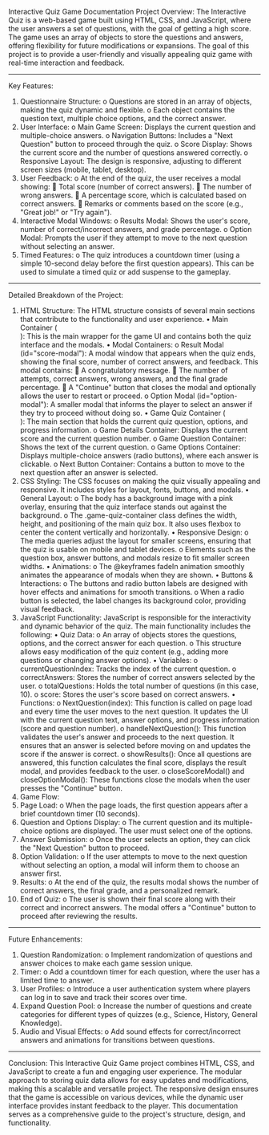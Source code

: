 Interactive Quiz Game Documentation
Project Overview: The Interactive Quiz is a web-based game built using HTML, CSS, and JavaScript, where the user answers a set of questions, with the goal of getting a high score. The game uses an array of objects to store the questions and answers, offering flexibility for future modifications or expansions. The goal of this project is to provide a user-friendly and visually appealing quiz game with real-time interaction and feedback.
________________________________________
Key Features:
1.	Questionnaire Structure:
o	Questions are stored in an array of objects, making the quiz dynamic and flexible.
o	Each object contains the question text, multiple choice options, and the correct answer.
2.	User Interface:
o	Main Game Screen: Displays the current question and multiple-choice answers.
o	Navigation Buttons: Includes a "Next Question" button to proceed through the quiz.
o	Score Display: Shows the current score and the number of questions answered correctly.
o	Responsive Layout: The design is responsive, adjusting to different screen sizes (mobile, tablet, desktop).
3.	User Feedback:
o	At the end of the quiz, the user receives a modal showing:
	Total score (number of correct answers).
	The number of wrong answers.
	A percentage score, which is calculated based on correct answers.
	Remarks or comments based on the score (e.g., "Great job!" or "Try again").
4.	Interactive Modal Windows:
o	Results Modal: Shows the user's score, number of correct/incorrect answers, and grade percentage.
o	Option Modal: Prompts the user if they attempt to move to the next question without selecting an answer.
5.	Timed Features:
o	The quiz introduces a countdown timer (using a simple 10-second delay before the first question appears). This can be used to simulate a timed quiz or add suspense to the gameplay.
________________________________________
Detailed Breakdown of the Project:
1. HTML Structure:
The HTML structure consists of several main sections that contribute to the functionality and user experience.
•	Main Container (<main>): This is the main wrapper for the game UI and contains both the quiz interface and the modals.
•	Modal Containers:
o	Result Modal (id="score-modal"): A modal window that appears when the quiz ends, showing the final score, number of correct answers, and feedback. This modal contains:
	A congratulatory message.
	The number of attempts, correct answers, wrong answers, and the final grade percentage.
	A "Continue" button that closes the modal and optionally allows the user to restart or proceed.
o	Option Modal (id="option-modal"): A smaller modal that informs the player to select an answer if they try to proceed without doing so.
•	Game Quiz Container (<div class="game-quiz-container">): The main section that holds the current quiz question, options, and progress information.
o	Game Details Container: Displays the current score and the current question number.
o	Game Question Container: Shows the text of the current question.
o	Game Options Container: Displays multiple-choice answers (radio buttons), where each answer is clickable.
o	Next Button Container: Contains a button to move to the next question after an answer is selected.
2. CSS Styling:
The CSS focuses on making the quiz visually appealing and responsive. It includes styles for layout, fonts, buttons, and modals.
•	General Layout:
o	The body has a background image with a pink overlay, ensuring that the quiz interface stands out against the background.
o	The .game-quiz-container class defines the width, height, and positioning of the main quiz box. It also uses flexbox to center the content vertically and horizontally.
•	Responsive Design:
o	The media queries adjust the layout for smaller screens, ensuring that the quiz is usable on mobile and tablet devices.
o	Elements such as the question box, answer buttons, and modals resize to fit smaller screen widths.
•	Animations:
o	The @keyframes fadeIn animation smoothly animates the appearance of modals when they are shown.
•	Buttons & Interactions:
o	The buttons and radio button labels are designed with hover effects and animations for smooth transitions.
o	When a radio button is selected, the label changes its background color, providing visual feedback.
3. JavaScript Functionality:
JavaScript is responsible for the interactivity and dynamic behavior of the quiz. The main functionality includes the following:
•	Quiz Data:
o	An array of objects stores the questions, options, and the correct answer for each question.
o	This structure allows easy modification of the quiz content (e.g., adding more questions or changing answer options).
•	Variables:
o	currentQuestionIndex: Tracks the index of the current question.
o	correctAnswers: Stores the number of correct answers selected by the user.
o	totalQuestions: Holds the total number of questions (in this case, 10).
o	score: Stores the user's score based on correct answers.
•	Functions:
o	NextQuestion(index): This function is called on page load and every time the user moves to the next question. It updates the UI with the current question text, answer options, and progress information (score and question number).
o	handleNextQuestion(): This function validates the user's answer and proceeds to the next question. It ensures that an answer is selected before moving on and updates the score if the answer is correct.
o	showResults(): Once all questions are answered, this function calculates the final score, displays the result modal, and provides feedback to the user.
o	closeScoreModal() and closeOptionModal(): These functions close the modals when the user presses the "Continue" button.
4. Game Flow:
1.	Page Load:
o	When the page loads, the first question appears after a brief countdown timer (10 seconds).
2.	Question and Options Display:
o	The current question and its multiple-choice options are displayed. The user must select one of the options.
3.	Answer Submission:
o	Once the user selects an option, they can click the "Next Question" button to proceed.
4.	Option Validation:
o	If the user attempts to move to the next question without selecting an option, a modal will inform them to choose an answer first.
5.	Results:
o	At the end of the quiz, the results modal shows the number of correct answers, the final grade, and a personalized remark.
6.	End of Quiz:
o	The user is shown their final score along with their correct and incorrect answers. The modal offers a "Continue" button to proceed after reviewing the results.
________________________________________
Future Enhancements:
1.	Question Randomization:
o	Implement randomization of questions and answer choices to make each game session unique.
2.	Timer:
o	Add a countdown timer for each question, where the user has a limited time to answer.
3.	User Profiles:
o	Introduce a user authentication system where players can log in to save and track their scores over time.
4.	Expand Question Pool:
o	Increase the number of questions and create categories for different types of quizzes (e.g., Science, History, General Knowledge).
5.	Audio and Visual Effects:
o	Add sound effects for correct/incorrect answers and animations for transitions between questions.
________________________________________
Conclusion:
This Interactive Quiz Game project combines HTML, CSS, and JavaScript to create a fun and engaging user experience. The modular approach to storing quiz data allows for easy updates and modifications, making this a scalable and versatile project. The responsive design ensures that the game is accessible on various devices, while the dynamic user interface provides instant feedback to the player. This documentation serves as a comprehensive guide to the project's structure, design, and functionality.

